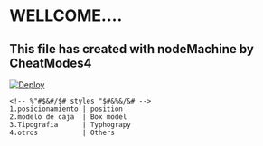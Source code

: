 # WELLCOME....
## This file has created with nodeMachine by CheatModes4

[![Deploy](https://vercel.com/button)](https://rroderickk.github.io/mobilefirst)

``` 
<!-- %"#$&#/$# styles "$#&%&/&# -->
1.posicionamiento | position
2.modelo de caja  | Box model
3.Tipografia      | Typhograpy
4.otros           | Others
``` 